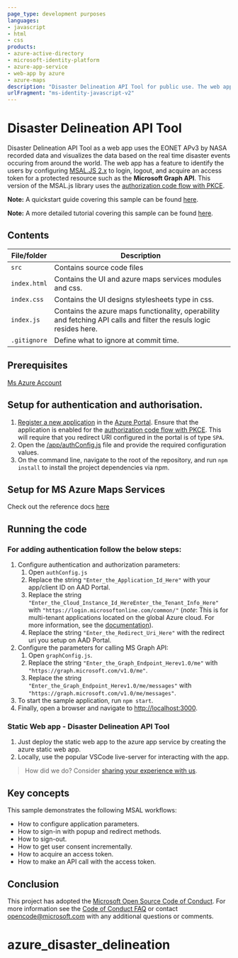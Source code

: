 ```yaml
---
page_type: development purposes
languages:
- javascript
- html
- css
products:
- azure-active-directory
- microsoft-identity-platform
- azure-app-service
- web-app by azure
- azure-maps
description: "Disaster Delineation API Tool for public use. The web app uses the EONET APv3 by NASA recorded data and visualizes the data based on the real time disaster events occuring from around the world."
urlFragment: "ms-identity-javascript-v2"
---
```


# Disaster Delineation API Tool

Disaster Delineation API Tool as a web app uses the EONET APv3 by NASA recorded data and visualizes the data based on the real time disaster events occuring from around the world. The web app has a feature to identify the users by configuring [MSAL.JS 2.x](https://www.npmjs.com/package/@azure/msal-browser) to login, logout, and acquire an access token for a protected resource such as the **Microsoft Graph API**. This version of the MSAL.js library uses the [authorization code flow with PKCE](https://docs.microsoft.com/azure/active-directory/develop/v2-oauth2-auth-code-flow).

**Note:** A quickstart guide covering this sample can be found [here](https://docs.microsoft.com/azure/active-directory/develop/quickstart-v2-javascript-auth-code).

**Note:** A more detailed tutorial covering this sample can be found [here](https://docs.microsoft.com/azure/active-directory/develop/tutorial-v2-javascript-auth-code).

## Contents

| File/folder       | Description                                |
|-------------------|--------------------------------------------|
| `src`             | Contains source code files                  |
| `index.html`      |  Contains the UI and azure maps services modules and css.            |
| `index.css`      |  Contains the UI designs stylesheets type in css.            |
| `index.js`      |  Contains the azure maps functionality, operability and fetching API calls and filter the resuls logic resides here.            |
| `.gitignore`      | Define what to ignore at commit time.      |

## Prerequisites

[Ms Azure Account](https://azure.microsoft.com/en-in/free/)

## Setup for authentication and authorisation.

1. [Register a new application](https://docs.microsoft.com/azure/active-directory/develop/scenario-spa-app-registration) in the [Azure Portal](https://portal.azure.com). Ensure that the application is enabled for the [authorization code flow with PKCE](https://docs.microsoft.com/azure/active-directory/develop/v2-oauth2-auth-code-flow). This will require that you redirect URI configured in the portal is of type `SPA`.
2. Open the [/app/authConfig.js](./app/authConfig.js) file and provide the required configuration values.
3. On the command line, navigate to the root of the repository, and run `npm install` to install the project dependencies via npm.

## Setup for MS Azure Maps Services

Check out the reference docs [here](https://docs.microsoft.com/en-us/azure/azure-maps/quick-demo-map-app)

## Running the code

### For adding authentication follow the below steps:
1. Configure authentication and authorization parameters:
   1. Open `authConfig.js`
   2. Replace the string `"Enter_the_Application_Id_Here"` with your app/client ID on AAD Portal.
   3. Replace the string `"Enter_the_Cloud_Instance_Id_HereEnter_the_Tenant_Info_Here"` with `"https://login.microsoftonline.com/common/"` (*note*: This is for multi-tenant applications located on the global Azure cloud. For more information, see the [documentation](https://docs.microsoft.com/azure/active-directory/develop/quickstart-v2-javascript-auth-code)).
   4. Replace the string `"Enter_the_Redirect_Uri_Here"` with the redirect uri you setup on AAD Portal.
2. Configure the parameters for calling MS Graph API:
   1. Open `graphConfig.js`.
   2. Replace the string `"Enter_the_Graph_Endpoint_Herev1.0/me"` with `"https://graph.microsoft.com/v1.0/me"`.
   3. Replace the string `"Enter_the_Graph_Endpoint_Herev1.0/me/messages"` with `"https://graph.microsoft.com/v1.0/me/messages"`.
3. To start the sample application, run `npm start`.
4. Finally, open a browser and navigate to [http://localhost:3000](http://localhost:3000).

### Static Web app - Disaster Delineation API Tool 
1. Just deploy the static web app to the azure app service by creating the azure static web app.
2. Locally, use the popular VSCode live-server for interacting with the app.

> How did we do? Consider [sharing your experience with us](https://forms.office.com/Pages/ResponsePage.aspx?id=v4j5cvGGr0GRqy180BHbR73pcsbpbxNJuZCMKN0lURpUNzlSS1hSVFBRU0pGNlBDRjY4UkRRNjBFMyQlQCN0PWcu).

## Key concepts

This sample demonstrates the following MSAL workflows:

* How to configure application parameters.
* How to sign-in with popup and redirect methods.
* How to sign-out.
* How to get user consent incrementally.
* How to acquire an access token.
* How to make an API call with the access token.

## Conclusion
This project has adopted the [Microsoft Open Source Code of Conduct](https://opensource.microsoft.com/codeofconduct/).
For more information see the [Code of Conduct FAQ](https://opensource.microsoft.com/codeofconduct/faq/) or
contact [opencode@microsoft.com](mailto:opencode@microsoft.com) with any additional questions or comments.
# azure_disaster_delineation
